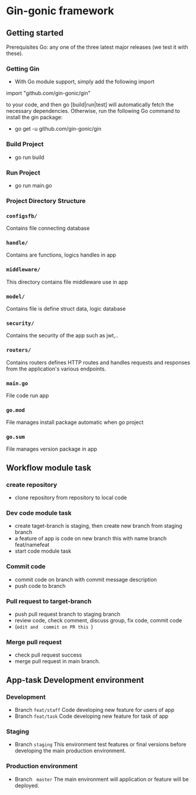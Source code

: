 # Gin-gonic framework

## Getting started

Prerequisites
Go: any one of the three latest major releases (we test it with these).

### Getting Gin

-   With Go module support, simply add the following import

import "github.com/gin-gonic/gin"

to your code, and then go [build|run|test] will automatically fetch the necessary dependencies.
Otherwise, run the following Go command to install the gin package:

-   go get -u github.com/gin-gonic/gin

### Build Project

-   go run build

### Run Project

-   go run main.go

### Project Directory Structure

### **`configsfb/`**

Contains file connecting database

### **`handle/`**

Contains are functions, logics handles in app

### **`middleware/`**

This directory contains file middleware use in app

### **`model/`**

Contains file is define struct data, logic database

### **`security/`**

Contains the security of the app such as jwt,..

### **`routers/`**

Contains routers defines HTTP routes and handles requests and responses from the application's various endpoints.

### `main.go`

File code run app

### `go.mod`

File manages install package automatic when go project

### `go.sum`

File manages version package in app

## Workflow module task

### create repository

-   clone repository from repository to local code

### Dev code module task

-   create taget-branch is staging, then create new branch from staging branch
-   a feature of app is code on new branch this with name branch feat/namefeat
-   start code module task

### Commit code

-   commit code on branch with commit message description
-   push code to branch

### Pull request to target-branch

-   push pull request branch to staging branch
-   review code, check comment, discuss group, fix code, commit code
-   (`edit and  commit on PR this `)

### Merge pull request

-   check pull request success
-   merge pull request in main branch.

## App-task Development environment

### Development

-   Branch `feat/staff` Code developing new feature for users of app
-   Branch `feat/task` Code developing new feature for task of app

### Staging

-   Branch `staging` This environment test features or final versions before developing the main production environment.

### Production environment

-   Branch ` master` The main environment will application or feature will be deployed.
